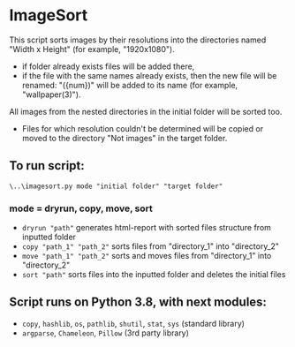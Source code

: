 ﻿# ImageSort

This script sorts images by their resolutions into the directories named "Width x Height" (for example, "1920x1080").

* if folder already exists files will be added there,
* if the file with the same names already exists, then the new file will be renamed:
  "({num})" will be added to its name (for example, "wallpaper(3)").

All images from the nested directories in the initial folder will be sorted too.

* Files for which resolution couldn't be determined will be copied or moved to the directory "Not images" in the target folder.


## To run script:
`\..\imagesort.py mode "initial folder" "target folder"`

### mode = dryrun, copy, move, sort
* `dryrun "path"` generates html-report with sorted files structure from inputted folder
* `copy "path_1" "path_2"` sorts files from "directory_1" into "directory_2"
* `move "path_1" "path_2"` sorts and moves files from "directory_1" into "directory_2"
* `sort "path"` sorts files into the inputted folder and deletes the initial files


## Script runs on Python 3.8, with next modules:
* `copy`, `hashlib`, `os`, `pathlib`, `shutil`, `stat`, `sys` (standard library)
* `argparse`, `Chameleon`, `Pillow`  (3rd party library)